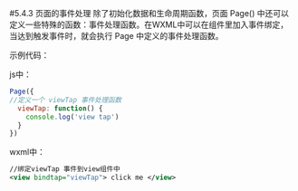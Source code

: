 #5.4.3 页面的事件处理
除了初始化数据和生命周期函数，页面 Page() 中还可以定义一些特殊的函数：事件处理函数。在WXML中可以在组件里加入事件绑定，当达到触发事件时，就会执行 Page 中定义的事件处理函数。

示例代码：

js中：
```js
Page({
//定义一个 viewTap 事件处理函数
  viewTap: function() {
    console.log('view tap')
  }
})
```
wxml中：
```xml
//绑定viewTap 事件到view组件中
<view bindtap="viewTap"> click me </view>
```


